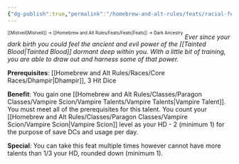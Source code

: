 ```yaml
---
{"dg-publish":true,"permalink":"/homebrew-and-alt-rules/feats/racial-feats/dark-ancestry/"}
---
```


<sup><sup>[[Mistveil\|Mistveil]] → [[Homebrew and Alt Rules/Feats/Feats\|Feats]] → Dark Ancestry</sup></sup>
*Ever since your dark birth you could feel the ancient and evil power of the [[Tainted Blood\|Tainted Blood]] dormant deep within you. With a little bit of training, you are able to draw out and harness some of that power.*

**Prerequisites**: [[Homebrew and Alt Rules/Races/Core Races/Dhampir\|Dhampir]], 3 Hit Dice

**Benefit**: You gain one [[Homebrew and Alt Rules/Classes/Paragon Classes/Vampire Scion/Vampire Talents/Vampire Talents\|Vampire Talent]]. You must meet all of the prerequisites for this talent. You count your [[Homebrew and Alt Rules/Classes/Paragon Classes/Vampire Scion/Vampire Scion\|Vampire Scion]] level as your HD - 2 (minimum 1) for the purpose of save DCs and usage per day. 

**Special**: You can take this feat multiple times however cannot have more talents than 1/3 your HD, rounded down (minimum 1).